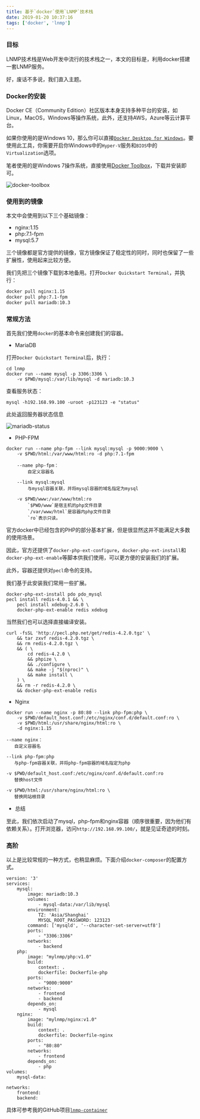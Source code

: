 ```yaml
---
title: 基于`docker`使用`LNMP`技术栈
date: 2019-01-20 10:37:16
tags: ['docker', 'lnmp']
---
```


### 目标

LNMP技术栈是Web开发中流行的技术栈之一，本文的目标是，利用docker搭建一套LNMP服务。

好，废话不多说，我们直入主题。

### Docker的安装

Docker CE（Community Edition）社区版本本身支持多种平台的安装，如Linux，MacOS，Windows等操作系统，此外，还支持AWS，Azure等云计算平台。

如果你使用的是Windows 10，那么你可以直接[`Docker Desktop for Windows`](https://hub.docker.com/editions/community/docker-ce-desktop-windows)。要使用此工具，你需要开启你Windows中的`Hyper-V`服务和`BIOS`中的`Virtualization`选项。

笔者使用的是Windows 7操作系统，直接使用[Docker Toolbox](https://docs.docker.com/toolbox/toolbox_install_windows/)，下载并安装即可。

![docker-toolbox](images/docker-toolbox.png "docker-toolbox")

### 使用到的镜像

本文中会使用到以下三个基础镜像：

+ nginx:1.15
+ php:7.1-fpm
+ mysql:5.7

三个镜像都是官方提供的镜像，官方镜像保证了稳定性的同时，同时也保留了一些扩展性，使用起来比较方便。

我们先把三个镜像下载到本地备用。打开`Docker Quickstart Terminal`，并执行：

```bash
docker pull nginx:1.15
docker pull php:7.1-fpm
docker pull mariadb:10.3
```

### 常规方法

首先我们使用`docker`的基本命令来创建我们的容器。

+ MariaDB

打开`Docker Quickstart Terminal`后，执行：

```
cd lnmp
docker run --name mysql -p 3306:3306 \
    -v $PWD/mysql:/var/lib/mysql -d mariadb:10.3
```

查看服务状态：

```
mysql -h192.168.99.100 -uroot -p123123 -e "status"
```

此处返回服务器状态信息

![mariadb-status](images/mariadb-status.png "mariadb-status")

+ PHP-FPM

```
docker run --name php-fpm --link mysql:mysql -p 9000:9000 \
    -v $PWD/html:/var/www/html:ro -d php:7.1-fpm
```
```
    --name php-fpm：
        自定义容器名

    --link mysql:mysql
        与mysql容器关联，并将mysql容器的域名指定为mysql

    -v $PWD/www:/var/www/html:ro
        `$PWD/www`是宿主机的php文件目录
        `/var/www/html`是容器内php文件目录
        `ro`表示只读。
```
官方docker中已经包含的PHP的部分基本扩展，但是很显然这并不能满足大多数的使用场景。

因此，官方还提供了`docker-php-ext-configure`，`docker-php-ext-install`和
`docker-php-ext-enable`等脚本供我们使用，可以更方便的安装我们的扩展。

此外，容器还提供对`pecl`命令的支持。

我们基于此安装我们常用一些扩展。

```
docker-php-ext-install pdo pdo_mysql
pecl install redis-4.0.1 && \
    pecl install xdebug-2.6.0 \
    docker-php-ext-enable redis xdebug
```

当然我们也可以选择直接编译安装。

```
curl -fsSL 'http://pecl.php.net/get/redis-4.2.0.tgz' \
    && tar zxvf redis-4.2.0.tgz \
    && rm redis-4.2.0.tgz \
    && ( \
        cd redis-4.2.0 \
        && phpize \
        && ./configure \
        && make -j "$(nproc)" \
        && make install \
    ) \
    && rm -r redis-4.2.0 \
    && docker-php-ext-enable redis
```

+ Nginx

```
docker run --name nginx -p 80:80 --link php-fpm:php \
    -v $PWD/default_host.conf:/etc/nginx/conf.d/default.conf:ro \
    -v $PWD/html:/usr/share/nginx/html:ro \
    -d nginx:1.15
```

    --name nginx：
       自定义容器名

    --link php-fpm:php
       与php-fpm容器关联，并将php-fpm容器的域名指定为php

    -v $PWD/default_host.conf:/etc/nginx/conf.d/default.conf:ro
       替换host文件

    -v $PWD/html:/usr/share/nginx/html:ro \
       替换网站根目录

+ 总结

至此，我们依次启动了mysql，php-fpm和nginx容器（顺序很重要，因为他们有依赖关系）。打开浏览器，访问`http://192.168.99.100/`，就是见证奇迹的时刻。

### 高阶

以上是比较常规的一种方式，也稍显麻烦。下面介绍`docker-composer`的配置方式。

```
version: '3'
services:
    mysql:
        image: mariadb:10.3
        volumes:
            - mysql-data:/var/lib/mysql
        environment:
            TZ: 'Asia/Shanghai'
            MYSQL_ROOT_PASSWORD: 123123
        command: ['mysqld', '--character-set-server=utf8']
        ports:
            - "3306:3306"
        networks:
            - backend
    php:
        image: "mylnmp/php:v1.0"
        build:
            context: .
            dockerfile: Dockerfile-php
        ports:
            - "9000:9000"
        networks:
            - frontend
            - backend
        depends_on:
            - mysql
    nginx:
        image: "mylnmp/nginx:v1.0"
        build:
            context: .
            dockerfile: Dockerfile-nginx
        ports:
            - "80:80"
        networks:
            - frontend
        depends_on:
            - php
volumes:
    mysql-data:

networks:
    frontend:
    backend:
```

具体可参考我的GitHub项目[`lnmp-container`](https://github.com/wueason/lnmp-container)
